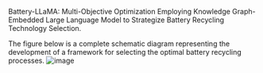Battery-LLaMA: Multi-Objective Optimization Employing Knowledge Graph-Embedded Large Language Model to Strategize Battery Recycling Technology Selection.

The figure below is a complete schematic diagram representing the development of a framework for selecting the optimal battery recycling processes.
![image](https://github.com/user-attachments/assets/6a984a9a-ffb8-49db-806c-42f027d482d7)
